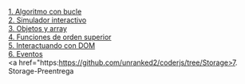 <a href="https://github.com/unranked2/coderjs/tree/Algoritmo-con-ciclo">1. Algoritmo con bucle</a><br>
<a href="https://github.com/unranked2/coderjs/tree/Simulador-Interactivo">2. Simulador interactivo</a><br>
<a href="https://github.com/unranked2/coderjs/tree/Objetos-%26-Arrays">3. Objetos y array</a><br>
<a href="https://github.com/unranked2/coderjs/tree/4. Simulador-Interactivo-Preentrega">4. Funciones de orden superior</a><br>
<a href="https://github.com/unranked2/coderjs/tree/DOM">5. Interactuando con DOM</a><br>
<a href="https://github.com/unranked2/coderjs/tree/Eventos">6. Eventos</a><br>
<a href="https:https://github.com/unranked2/coderjs/tree/Storage>7. Storage-Preentrega</a><br>
